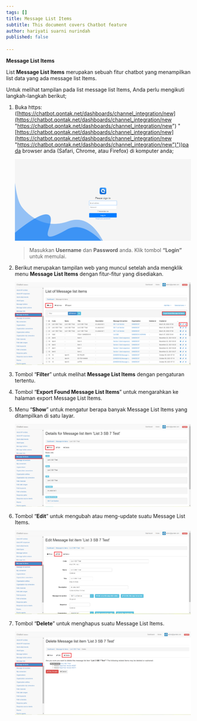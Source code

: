 ```yaml
---
tags: []
title: Message List Items
subtitle: This document covers Chatbot feature
author: hariyati suarni nurindah
published: false

---
```

**Message List Items**

List **Message List Items** merupakan sebuah fitur chatbot yang menampilkan list data yang ada message list Items.

Untuk melihat tampilan pada list message list Items, Anda perlu mengikuti langkah-langkah berikut;

1. Buka https: ([https://chatbot.qontak.net/dashboards/channel_integration/new](https://chatbot.qontak.net/dashboards/channel_integration/new "https://chatbot.qontak.net/dashboards/channel_integration/new") "[https://chatbot.qontak.net/dashboards/channel_integration/new](https://chatbot.qontak.net/dashboards/channel_integration/new "https://chatbot.qontak.net/dashboards/channel_integration/new")"))pada browser anda (Safari, Chrome, atau Firefox) di komputer anda;

   ![](/uploads/channell.PNG)

   > Masukkan **Username** dan **Password** anda. Klik tombol **“Login”** untuk memulai.
2. Berikut merupakan tampilan web yang muncul setelah anda mengklik menu **Message List Items** dengan fitur-fitur yang disediakan.

   ![](/uploads/message-list-item1.PNG)
3. Tombol “**Filter**” untuk melihat **Message List Items** dengan pengaturan tertentu.
4. Tombol “**Export Found Message List Items**” untuk mengarahkan ke halaman export Message List Items.
5. Menu “**Show**” untuk mengatur berapa banyak Message List Items yang ditampilkan di satu layar.

   ![](/uploads/message-list-item2.PNG)
6. Tombol “**Edit**” untuk mengubah atau meng-update suatu Message List Items.

   ![](/uploads/message-list-item3.PNG)
7. Tombol “**Delete**” untuk menghapus suatu Message List Items.

   ![](/uploads/message-list-item4.PNG)